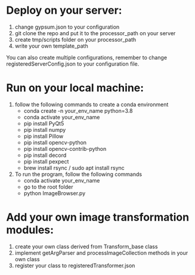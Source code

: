 # Deploy on your server:
1. change gypsum.json to your configuration
2. git clone the repo and put it to the processor_path on your server
3. create tmp/scripts folder on your processor_path
4. write your own template_path

You can also create multiple configurations, remember to change registeredServerConfig.json to your configuration file.

# Run on your local machine:
1. follow the following commands to create a conda environment
    * conda create -n your_env_name python=3.8
    * conda activate your_env_name
    * pip install PyQt5
    * pip install numpy
    * pip install Pillow
    * pip install opencv-python
    * pip install opencv-contrib-python
    * pip install decord
    * pip install pexpect
    * brew install rsync / sudo apt install rsync
2. To run the program, follow the following commands
    * conda activate your_env_name
    * go to the root folder
    * python ImageBrowser.py

# Add your own image transformation modules:
1. create your own class derived from Transform_base class
2. implement getArgParser and processImageCollection methods in your own class
3. register your class to registeredTransformer.json